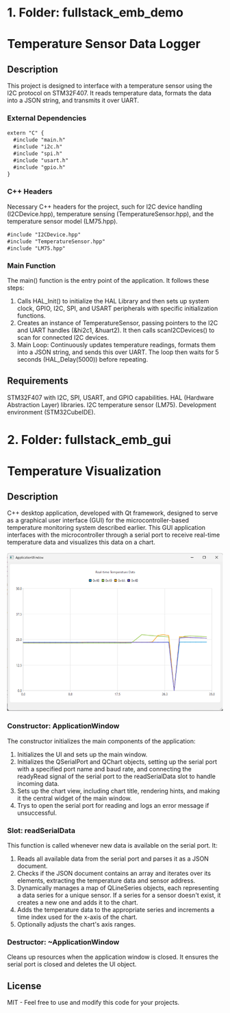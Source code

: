 # 1. Folder: fullstack_emb_demo
# Temperature Sensor Data Logger
## Description
This project is designed to interface with a temperature sensor using the I2C protocol on STM32F407. It reads temperature data, formats the data into a JSON string, and transmits it over UART. 

### External Dependencies
```
extern "C" {
  #include "main.h"
  #include "i2c.h"
  #include "spi.h"
  #include "usart.h"
  #include "gpio.h"
}
```

### C++ Headers
Necessary C++ headers for the project, such for I2C device handling (I2CDevice.hpp), temperature sensing (TemperatureSensor.hpp), and the temperature sensor model (LM75.hpp).

```
#include "I2CDevice.hpp"
#include "TemperatureSensor.hpp"
#include "LM75.hpp"
```
### Main Function
The main() function is the entry point of the application. It follows these steps:

1. Calls HAL_Init() to initialize the HAL Library and then sets up system clock, GPIO, I2C, SPI, and USART peripherals with specific initialization functions. 
2. Creates an instance of TemperatureSensor, passing pointers to the I2C and UART handles (&hi2c1, &huart2). It then calls scanI2CDevices() to scan for connected I2C devices.
3. Main Loop: Continuously updates temperature readings, formats them into a JSON string, and sends this over UART. The loop then waits for 5 seconds (HAL_Delay(5000)) before repeating.

## Requirements
STM32F407 with I2C, SPI, USART, and GPIO capabilities.
HAL (Hardware Abstraction Layer) libraries.
I2C temperature sensor (LM75).
Development environment (STM32CubeIDE).

# 2. Folder: fullstack_emb_gui
# Temperature Visualization
## Description
C++ desktop application, developed with Qt framework, designed to serve as a graphical user interface (GUI) for the microcontroller-based temperature monitoring system described earlier. This GUI application interfaces with the microcontroller through a serial port to receive real-time temperature data and visualizes this data on a chart. <br><br>
![alt text](assets/Cpp_App.png "Qt APP")

### Constructor: ApplicationWindow
The constructor initializes the main components of the application:

1. Initializes the UI and sets up the main window.
2. Initializes the QSerialPort and QChart objects, setting up the serial port with a specified port name and baud rate, and connecting the readyRead signal of the serial port to the readSerialData slot to handle incoming data.
3. Sets up the chart view, including chart title, rendering hints, and making it the central widget of the main window.
4. Trys to open the serial port for reading and logs an error message if unsuccessful.

### Slot: readSerialData
This function is called whenever new data is available on the serial port. It:

1. Reads all available data from the serial port and parses it as a JSON document.
2. Checks if the JSON document contains an array and iterates over its elements, extracting the temperature data and sensor address.
3. Dynamically manages a map of QLineSeries objects, each representing a data series for a unique sensor. If a series for a sensor doesn't exist, it creates a new one and adds it to the chart.
4. Adds the temperature data to the appropriate series and increments a time index used for the x-axis of the chart.
5. Optionally adjusts the chart's axis ranges.

### Destructor: ~ApplicationWindow
Cleans up resources when the application window is closed. It ensures the serial port is closed and deletes the UI object.




## License
MIT - Feel free to use and modify this code for your projects.